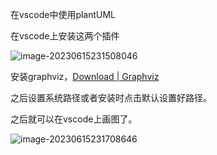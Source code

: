 在vscode中使用plantUML

在vscode上安装这两个插件

![image-20230615231508046](http://cdn.789ak.com/img/image-20230615231508046.png)

安装graphviz，[Download | Graphviz](https://www.graphviz.org/download/)

之后设置系统路径或者安装时点击默认设置好路径。

之后就可以在vscode上画图了。

![image-20230615231708646](http://cdn.789ak.com/img/image-20230615231708646.png)